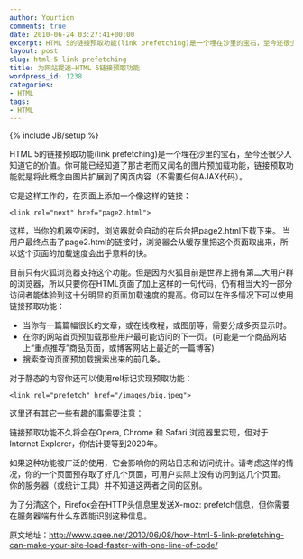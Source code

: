 ```yaml
---
author: Yourtion
comments: true
date: 2010-06-24 03:27:41+00:00
excerpt: HTML 5的链接预取功能(link prefetching)是一个埋在沙里的宝石，至今还很少人知道它的价值。你可能已经知道了那古老而又闻名的图片预加载功能，链接预取功能就是将此概念由图片扩展到了网页内容（不需要任何AJAX代码）。
layout: post
slug: html-5-link-prefetching
title: 为网站提速—HTML 5链接预取功能
wordpress_id: 1238
categories:
- HTML
tags:
- HTML
---
```

{% include JB/setup %}

HTML 5的链接预取功能(link prefetching)是一个埋在沙里的宝石，至今还很少人知道它的价值。你可能已经知道了那古老而又闻名的图片预加载功能，链接预取功能就是将此概念由图片扩展到了网页内容（不需要任何AJAX代码）。

它是这样工作的，在页面上添加一个像这样的链接：


```<link rel="next" href="page2.html">```


这样，当你的机器空闲时，浏览器就会自动的在后台把page2.html下载下来。 当用户最终点击了page2.html的链接时，浏览器会从缓存里把这个页面取出来，所以这个页面的加载速度会出乎意料的快。

目前只有火狐浏览器支持这个功能。但是因为火狐目前是世界上拥有第二大用户群的浏览器，所以只要你在HTML页面了加上这样的一句代码，仍有相当大的一部分访问者能体验到这十分明显的页面加载速度的提高。你可以在许多情况下可以使用链接预取功能：

* 当你有一篇篇幅很长的文章，或在线教程，或图册等，需要分成多页显示时。
* 在你的网站首页预加载那些用户最可能访问的下一页。(可能是一个商品网站上“重点推荐”商品页面，或博客网站上最近的一篇博客)
* 搜索查询页面预加载搜索出来的前几条。

对于静态的内容你还可以使用rel标记实现预取功能：


```<link rel="prefetch" href="/images/big.jpeg">```


这里还有其它一些有趣的事需要注意：

链接预取功能不久将会在Opera, Chrome 和 Safari 浏览器里实现，但对于Internet Explorer，你估计要等到2020年。

如果这种功能被广泛的使用，它会影响你的网站日志和访问统计。请考虑这样的情况，你的一个页面预存取了好几个页面，可用户实际上没有访问到这几个页面。 你的服务器（或统计工具）并不知道这两者之间的区别。

为了分清这个，Firefox会在HTTP头信息里发送X-moz: prefetch信息，但你需要在服务器端有什么东西能识别这种信息。

原文地址：http://www.aqee.net/2010/06/08/how-html-5-link-prefetching-can-make-your-site-load-faster-with-one-line-of-code/
